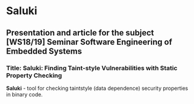 # Saluki

## Presentation and article for the subject  <br>[WS18/19] Seminar Software Engineering of Embedded Systems 

### Title: Saluki: Finding Taint-style Vulnerabilities with Static Property Checking

<b>Saluki</b> - tool for checking taintstyle (data dependence) security properties in binary code.
